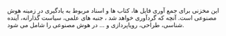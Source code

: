 این مخزنی برای جمع آوری فایل ها، کتاب ها و اسناد مربوط به یادگیری در زمینه هوش مصنوعی است.
آنچه که گردآوری خواهد شد ، جنبه های علمی، سیاست گذارانه، آینده شناسی، طراحی، رویاپردازی و ... در هوش مصنوعی را شامل می شود.
